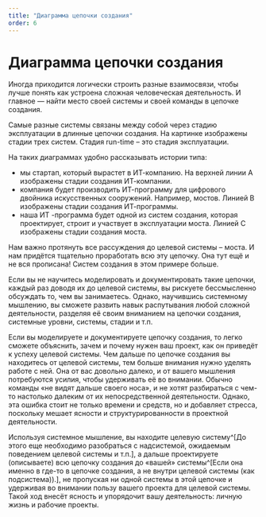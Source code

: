 ```yaml
---
title: "Диаграмма цепочки создания"
order: 6
---
```


# Диаграмма цепочки создания

Иногда приходится логически строить разные взаимосвязи, чтобы лучше понять как устроена сложная человеческая деятельность. И главное — найти место своей системы и своей команды в цепочке создания.

Самые разные системы связаны между собой через стадию эксплуатации в длинные цепочки создания. На картинке изображены стадии трех систем. Стадия run-time – это стадия эксплуатации.

На таких диаграммах удобно рассказывать истории типа:

* мы стартап, который вырастет в ИТ-компанию. На верхней линии А изображены стадии создания ИТ-компании.
* компания будет производить ИТ-программу для цифрового двойника искусственных сооружений. Например, мостов. Линией В изображены стадии создания ИТ-программы.
* наша ИТ -программа будет одной из систем создания, которая проектирует, строит и участвует в эксплуатации моста. Линией С изображены стадии создания моста.

Нам важно протянуть все рассуждения до целевой системы – моста. И нам придётся тщательно проработать всю эту цепочку. Она тут ещё и не вся прописана! Систем создания в этом примере больше.

Если вы не научитесь моделировать и документировать такие цепочки, каждый раз доводя их до целевой системы, вы рискуете бессмысленно обсуждать то, чем вы занимаетесь. Однако, научившись системному мышлению, вы сможете развить навык распутывания любой сложной деятельности, разделяя её своим вниманием на цепочки создания, системные уровни, системы, стадии и т.п.

Если вы моделируете и документируете цепочку создания, то легко сможете объяснить, зачем и почему нужен ваш проект, как он приведёт к успеху целевой системы. Чем дальше по цепочке создания вы находитесь от целевой системы, тем больше внимания нужно уделять работе с ней. Она от вас довольно далеко, и от вашего мышления потребуются усилия, чтобы удерживать её во внимании. Обычно команды «не видят дальше своего носа», и не хотят разбираться с чем-то настолько далеким от их непосредственной деятельности. Однако, эта ошибка стоит не только времени и средств, но и добавляет стресса, поскольку мешает ясности и структурированности в проектной деятельности.

Используя системное мышление, вы находите целевую систему^[До этого еще необходимо разобраться с надсистемой, ожидаемым поведением целевой системы и т.п.], а дальше проектируете (описываете) всю цепочку создания до «вашей» системы^[Если она именно в где-то в цепочке создания, а не внутри целевой системы (как подсистема)).], не пропуская ни одной системы в этой цепочке и удерживая во внимании пользу вашего проекта для целевой системы. Такой ход внесёт ясность и упорядочит вашу деятельность: личную жизнь и рабочие проекты.